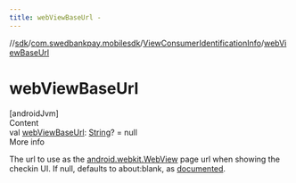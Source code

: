 ```yaml
---
title: webViewBaseUrl -
---
```

//[sdk](../../../index)/[com.swedbankpay.mobilesdk](../index)/[ViewConsumerIdentificationInfo](index)/[webViewBaseUrl](web-view-base-url)



# webViewBaseUrl  
[androidJvm]  
Content  
val [webViewBaseUrl](web-view-base-url): [String](https://kotlinlang.org/api/latest/jvm/stdlib/kotlin/-string/index.html)? = null  
More info  


The url to use as the [android.webkit.WebView](https://developer.android.com/reference/kotlin/android/webkit/WebView.html) page url when showing the checkin UI. If null, defaults to about:blank, as [documented](https://developer.android.com/reference/kotlin/android/webkit/WebView.html#loaddatawithbaseurl).

  



